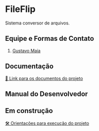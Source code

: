 # FileFlip

Sistema conversor de arquivos.

## Equipe e Formas de Contato

1. [Gustavo Maia](https://github.com/gusttavokr)

## Documentação

[📄 Link para os documentos do projeto](Doc)

## Manual do Desenvolvedor

## Em construção
[🛠️ Orientações para execução do projeto]()
